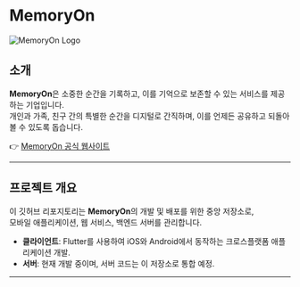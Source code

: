 # MemoryOn

![MemoryOn Logo](https://www.memoryon.co.kr/logo.png) <!-- 회사 로고 URL 추가 -->

## 소개
**MemoryOn**은 소중한 순간을 기록하고, 이를 기억으로 보존할 수 있는 서비스를 제공하는 기업입니다.  
개인과 가족, 친구 간의 특별한 순간을 디지털로 간직하며, 이를 언제든 공유하고 되돌아볼 수 있도록 돕습니다.

👉 [MemoryOn 공식 웹사이트](https://www.memoryon.co.kr)

---

## 프로젝트 개요
이 깃허브 리포지토리는 **MemoryOn**의 개발 및 배포를 위한 중앙 저장소로,  
모바일 애플리케이션, 웹 서비스, 백엔드 서버를 관리합니다.

- **클라이언트**: Flutter를 사용하여 iOS와 Android에서 동작하는 크로스플랫폼 애플리케이션 개발.
- **서버**: 현재 개발 중이며, 서버 코드는 이 저장소로 통합 예정.

---

